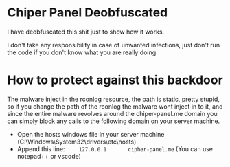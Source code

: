 # Chiper Panel Deobfuscated

I have deobfuscated this shit just to show how it works.

I don't take any responsibility in case of unwanted infections, just don't run the code if you don't know what you are really doing

# How to protect against this backdoor
The malware inject in the rconlog resource, the path is static, pretty stupid, so if you change the path of the rconlog the malware wont inject in to it,
and since the entire malware revolves around the chiper-panel.me domain you can simply block any calls to the following domain on your server machine.

* Open the hosts windows file in your server machine (C:\Windows\System32\drivers\etc\hosts)
* Append this line: `    127.0.0.1       cipher-panel.me` (You can use notepad++ or vscode)

